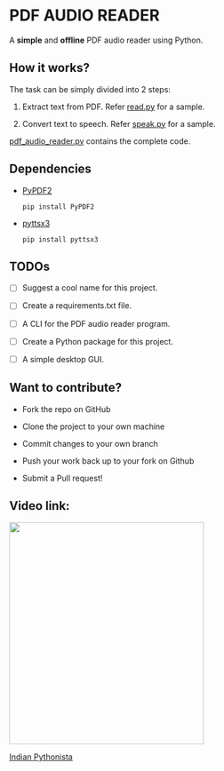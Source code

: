 # PDF AUDIO READER

A **simple** and **offline** PDF audio reader using Python.


## How it works?

The task can be simply divided into 2 steps:

1. Extract text from PDF. Refer [read.py](https://github.com/nikhilkumarsingh/PDF_AUDIO_READER/blob/master/read.py) for a sample.

2. Convert text to speech. Refer [speak.py](https://github.com/nikhilkumarsingh/PDF_AUDIO_READER/blob/master/speak.py) for a sample.

[pdf_audio_reader.py](https://github.com/nikhilkumarsingh/PDF_AUDIO_READER/blob/master/pdf_audio_reader.py) contains the complete code.


## Dependencies

- [PyPDF2](https://github.com/mstamy2/PyPDF2)

  ```
  pip install PyPDF2
  ```

- [pyttsx3](https://github.com/nateshmbhat/pyttsx3)
  
  ```
  pip install pyttsx3
  ```
  
  
## TODOs
- [ ] Suggest a cool name for this project.

- [ ] Create a requirements.txt file.

- [ ] A CLI for the PDF audio reader program.
  
- [ ] Create a Python package for this project.

- [ ] A simple desktop GUI.


## Want to contribute?

- Fork the repo on GitHub

- Clone the project to your own machine

- Commit changes to your own branch

- Push your work back up to your fork on Github

- Submit a Pull request!
 
 
## Video link: 
[<img src=https://i.ytimg.com/vi/J-o99pzbBJk/sddefault.jpg height=400 width=350>](https://www.youtube.com/watch?v=J-o99pzbBJk)

[Indian Pythonista](https://youtube.com/IndianPythonista)
